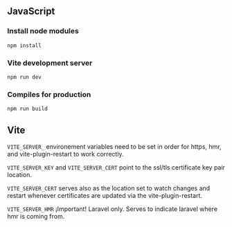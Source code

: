 ## JavaScript

### Install node modules

```
npm install
```

### Vite development server

```
npm run dev
```

### Compiles for production

```
npm run build
```

## Vite

`VITE_SERVER_` environement variables need to be set in order for https, hmr, and vite-plugin-restart to work correctly.

`VITE_SERVER_KEY` and `VITE_SERVER_CERT` point to the ssl/tls certificate key pair location.

`VITE_SERVER_CERT` serves also as the location set to watch changes and restart whenever certificates are updated via the vite-plugin-restart.

`VITE_SERVER_HMR` ¡Important! Laravel only. Serves to indicate laravel where hmr is coming from.

